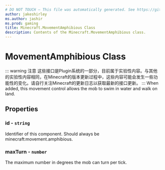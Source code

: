 ```yaml
---
# DO NOT TOUCH — This file was automatically generated. See https://github.com/Mojang/MinecraftScriptingApiDocsGenerator to modify descriptions, examples, etc.
author: jakeshirley
ms.author: jashir
ms.prod: gaming
title: Minecraft.MovementAmphibious Class
description: Contents of the Minecraft.MovementAmphibious class.
---
```

# MovementAmphibious Class
::: warning 注意
这些接口是Plugin系统的一部分，目前属于实验性内容。与其他的实验性内容相同，在Minecraft的版本更新过程中，这些内容可能会发生一些功能性的变化。请自行关注Minecraft的更新日志以获取最新的接口更新。
:::
When added, this movement control allows the mob to swim in water and walk on land.

## Properties
### **id** - `string`
Identifier of this component. Should always be minecraft:movement.amphibious.


### **maxTurn** - `number`
The maximum number in degrees the mob can turn per tick.



